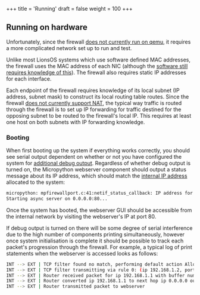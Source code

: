 +++
title = 'Running'
draft = false
weight = 100
+++

## Running on hardware

Unfortunately, since the firewall [does not currently run on
qemu](https://github.com/au-ts/lionsos/issues/195), it requires a more
complicated network set up to run and test.

Unlike most LionsOS systems which use software defined MAC addresses, the
firewall uses the MAC address of each NIC (although the [software still requires
knowledge of this](https://github.com/au-ts/lionsos/issues/185)). The firewall
also requires static IP addresses for each interface.

Each endpoint of the firewall requires knowledge of its local subnet (IP
address, subnet mask) to construct its local routing table routes. Since the
firewall [does not currently support
NAT](https://github.com/au-ts/lionsos/issues/188), the typical way traffic is
routed through the firewall is to set up IP forwarding for traffic destined for
the opposing subnet to be routed to the firewall's local IP. This requires at
least one host on both subnets with IP forwarding knowledge.

### Booting

When first booting up the system if everything works correctly, you should see
serial output dependent on whether or not you have configured the system for
[additional debug output](./building). Regardless of whether debug output is
turned on, the Micropython webserver component should output a status message
about its IP address, which should match the [internal IP address](./building)
allocated to the system:

```sh
micropython: mpfirewallport.c:41:netif_status_callback: IP address for micropython is: 192.168.1.1
Starting async server on 0.0.0.0:80...
```

Once the system has booted, the webserver GUI should be accessible from the
internal network by visiting the webserver's IP at port 80.

If debug output is turned on there will be some degree of serial interference
due to the high number of components printing simultaneously, however once
system initialisation is complete it should be possible to track each packet's
progression through the firewall. For example, a typical log of print statements
when the webserver is accessed looks as follows:

```sh
INT --> EXT | TCP filter found no match, performing default action Allow: (ip 192.168.1.2, port 39202) -> (ip 192.168.1.1, port 80)
INT --> EXT | TCP filter transmitting via rule 0: (ip 192.168.1.2, port 39202) -> (ip 192.168.1.1, port 80)
INT --> EXT | Router received packet for ip 192.168.1.1 with buffer number 16
INT --> EXT | Router converted ip 192.168.1.1 to next hop ip 0.0.0.0 out interface 2
INT --> EXT | Router transmitted packet to webserver
```
